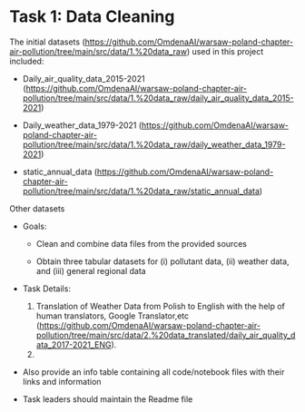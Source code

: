 # Task 1: Data Cleaning

The initial datasets (https://github.com/OmdenaAI/warsaw-poland-chapter-air-pollution/tree/main/src/data/1.%20data_raw) used in this project included:

* Daily_air_quality_data_2015-2021 (https://github.com/OmdenaAI/warsaw-poland-chapter-air-pollution/tree/main/src/data/1.%20data_raw/daily_air_quality_data_2015-2021)

* Daily_weather_data_1979-2021 (https://github.com/OmdenaAI/warsaw-poland-chapter-air-pollution/tree/main/src/data/1.%20data_raw/daily_weather_data_1979-2021)

* static_annual_data (https://github.com/OmdenaAI/warsaw-poland-chapter-air-pollution/tree/main/src/data/1.%20data_raw/static_annual_data)

Other datasets 



* Goals:    
   * Clean and combine data files from the provided sources
       
   * Obtain three tabular datasets for (i) pollutant data, (ii) weather data, and (iii) general regional data

* Task Details: 

     1. Translation of Weather Data from Polish to English with the help of    human translators, Google Translator,etc (https://github.com/OmdenaAI/warsaw-poland-chapter-air-pollution/tree/main/src/data/2.%20data_translated/daily_air_quality_data_2017-2021_ENG).
     2. 


* Also provide an info table containing all code/notebook files with their links and information
* Task leaders should maintain the Readme file

